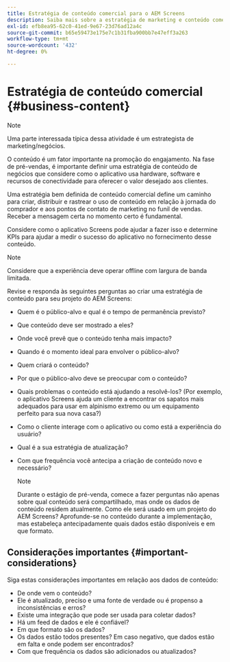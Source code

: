 ```yaml
---
title: Estratégia de conteúdo comercial para o AEM Screens
description: Saiba mais sobre a estratégia de marketing e conteúdo comercial relacionada ao AEM Screens.
exl-id: efb8ea95-62c0-41ed-9e67-23d76ad12a4c
source-git-commit: b65e59473e175e7c1b31fba900bb7e47eff3a263
workflow-type: tm+mt
source-wordcount: '432'
ht-degree: 0%

---
```


# Estratégia de conteúdo comercial {#business-content}

>[!NOTE]
>
>Uma parte interessada típica dessa atividade é um estrategista de marketing/negócios.

O conteúdo é um fator importante na promoção do engajamento. Na fase de pré-vendas, é importante definir uma estratégia de conteúdo de negócios que considere como o aplicativo usa hardware, software e recursos de conectividade para oferecer o valor desejado aos clientes.

Uma estratégia bem definida de conteúdo comercial define um caminho para criar, distribuir e rastrear o uso de conteúdo em relação à jornada do comprador e aos pontos de contato de marketing no funil de vendas. Receber a mensagem certa no momento certo é fundamental.

Considere como o aplicativo Screens pode ajudar a fazer isso e determine KPIs para ajudar a medir o sucesso do aplicativo no fornecimento desse conteúdo.

>[!NOTE]
>
>Considere que a experiência deve operar offline com largura de banda limitada.

Revise e responda às seguintes perguntas ao criar uma estratégia de conteúdo para seu projeto do AEM Screens:

* Quem é o público-alvo e qual é o tempo de permanência previsto?
* Que conteúdo deve ser mostrado a eles?
* Onde você prevê que o conteúdo tenha mais impacto?
* Quando é o momento ideal para envolver o público-alvo?
* Quem criará o conteúdo?
* Por que o público-alvo deve se preocupar com o conteúdo?
* Quais problemas o conteúdo está ajudando a resolvê-los? (Por exemplo, o aplicativo Screens ajuda um cliente a encontrar os sapatos mais adequados para usar em alpinismo extremo ou um equipamento perfeito para sua nova casa?)
* Como o cliente interage com o aplicativo ou como está a experiência do usuário?
* Qual é a sua estratégia de atualização?
* Com que frequência você antecipa a criação de conteúdo novo e necessário?

  >[!NOTE]
  >
  >Durante o estágio de pré-venda, comece a fazer perguntas não apenas sobre qual conteúdo será compartilhado, mas onde os dados de conteúdo residem atualmente. Como ele será usado em um projeto do AEM Screens? Aprofunde-se no conteúdo durante a implementação, mas estabeleça antecipadamente quais dados estão disponíveis e em que formato.

## Considerações importantes {#important-considerations}

Siga estas considerações importantes em relação aos dados de conteúdo:

* De onde vem o conteúdo?
* Ele é atualizado, preciso e uma fonte de verdade ou é propenso a inconsistências e erros?
* Existe uma integração que pode ser usada para coletar dados?
* Há um feed de dados e ele é confiável?
* Em que formato são os dados?
* Os dados estão todos presentes? Em caso negativo, que dados estão em falta e onde podem ser encontrados?
* Com que frequência os dados são adicionados ou atualizados?
